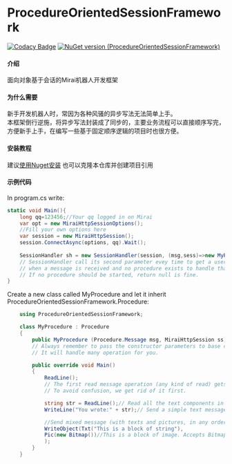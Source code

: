 # ProcedureOrientedSessionFramework

[![Codacy Badge](https://app.codacy.com/project/badge/Grade/87dab380ece5458fae0b8fa7273ecd7e)](https://www.codacy.com/gh/MicrostormSoft/ProcedureOrientedSessionFramework/dashboard?utm_source=github.com&amp;utm_medium=referral&amp;utm_content=MicrostormSoft/ProcedureOrientedSessionFramework&amp;utm_campaign=Badge_Grade)
[![NuGet version (ProcedureOrientedSessionFramework)](https://img.shields.io/nuget/v/ProcedureOrientedSessionFramework.svg?style=flat)](https://www.nuget.org/packages/ProcedureOrientedSessionFramework/)

#### 介绍
面向对象基于会话的Mirai机器人开发框架

#### 为什么需要
新手开发机器人时，常因为各种风骚的异步写法无法简单上手。  
本框架倒行逆施，将异步写法封装成了同步的，主要业务流程可以直接顺序写完，方便新手上手，在编写一些基于固定顺序逻辑的项目时也很方便。

#### 安装教程

建议[使用Nuget安装](https://www.nuget.org/packages/ProcedureOrientedSessionFramework)
也可以克隆本仓库并创建项目引用

#### 示例代码

In program.cs write:
```csharp
static void Main(){
    long qq=123456;//Your qq logged in on Mirai
    var opt = new MiraiHttpSessionOptions();
    //Fill your own options here
    var session = new MiraiHttpSession();
    session.ConnectAsync(options, qq).Wait();
    
    SessionHandler sh = new SessionHandler(session, (msg,sess)=>new MyProcedure(msg,sess));
    // SessionHandler call its second parameter evey time to get a user defined procedure
    // when a message is received and no procedure exists to handle that session.
    // If no procedure should be started, return null is fine.
}
```

Create a new class called MyProcedure and let it inherit ProcedureOrientedSessionFramework.Procedure:

```csharp
    using ProcedureOrientedSessionFramework;

    class MyProcedure : Procedure
    {
        public MyProcedure (Procedure.Message msg, MiraiHttpSession ss) : base(msg, ss) { }
        // Always remember to pass the constructor parameters to base class.
        // It will handle many operation for you.

        public override void Main()
        {
            ReadLine();
            // The first read message operation (any kind of read) gets the message that led to the procedure creation.
            // To avoid confusion, we get rid of it first.

            string str = ReadLine();// Read all the text components in the next message.
            WriteLine("You wrote:" + str);// Send a simple text message to user.

            //Send mixed message (with texts and pictures, in any order and amount you provide) to user.
            WriteObject(Txt("This is a block of string"),
            Pic(new Bitmap())//This is a block of image. Accepts Bitmap format, and handle it as PNG files.
            );
        }
    }
```
